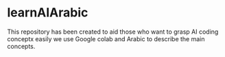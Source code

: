 # learnAIArabic
This repository has been created to aid those who want to grasp AI coding conceptx easily
we use Google colab and Arabic to describe the main concepts. 
